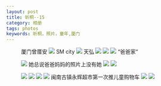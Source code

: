 ```yaml
---
layout: post
title: 昕桐--15
category: 相册
tags: photos
keywords: 昕桐，照片，童年,厦门
---
```




<figure>
厦门曾厝安
<a><img src="{{youge.icu}}/images/life/1 (1).jpg"></a>
  SM city
<a><img src="{{youge.icu}}/images/life/1 (2).jpg"></a>
  天弘
<a><img src="{{youge.icu}}/images/life/1 (3).jpg"></a>
<a><img src="{{youge.icu}}/images/life/1 (4).jpg"></a>
 <a><img src="{{youge.icu}}/images/life/1 (5).jpg"></a>
  “爸爸家“

<a><img src="{{youge.icu}}/images/life/1 (6).jpg"></a>
 她总说爸爸妈妈的照片上没有她
<a><img src="{{youge.icu}}/images/life/1 (7).jpg"></a>
<a><img src="{{youge.icu}}/images/life/1 (8).jpg"></a>

<a><img src="{{youge.icu}}/images/life/1 (10).jpg"></a>
<a><img src="{{youge.icu}}/images/life/1 (11).jpg"></a>
<a><img src="{{youge.icu}}/images/life/1 (12).jpg"></a>
<a><img src="{{youge.icu}}/images/life/1 (13).jpg"></a>
  闽南古镇永辉超市第一次推儿童购物车
<a><img src="{{youge.icu}}/images/life/1 (14).jpg"></a>
<a><img src="{{youge.icu}}/images/life/1 (15).jpg"></a>
<figure>

